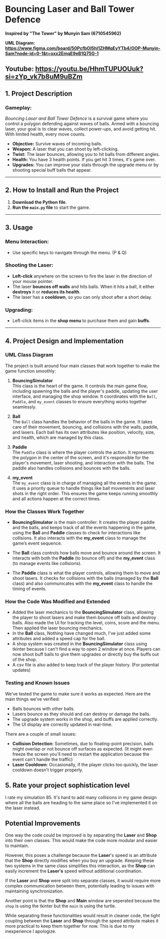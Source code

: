 # Bouncing Laser and Ball Tower Defence

**Inspired by "The Tower" by Munyin Sam (6710545962)**

**UML Diagram: https://www.figma.com/board/50PcfbOI5hI1ZHMqEyYTb4/OOP-Munyin-Sam?node-id=0-1&t=oxx2EmqE9eB1Q75G-1**

**Youtube: https://youtu.be/HhmTUPUOUuk?si=zYp_vk7b8uM9uBZm**
---

## 1. **Project Description**

### **Gameplay:**
*Bouncing Laser and Ball Tower Defence* is a survival game where you control a polygon defending against waves of balls. Armed with a bouncing laser, your goal is to clear waves, collect power-ups, and avoid getting hit. With limited health, every move counts.

- **Objective:** Survive waves of incoming balls.
- **Weapon:** A laser that you can shoot by left-clicking.
- **Twist:** The laser bounces, allowing you to hit balls from different angles.
- **Health:** You have 3 health points. If you get hit 3 times, it's game over.
- **Upgrades:** You can improve your stats through the upgrade menu or by shooting special buff balls that appear.

---

## 2. **How to Install and Run the Project**

1. **Download the Python file**.
2. **Run the `main.py` file** to start the game.

---

## 3. **Usage**

### **Menu Interaction:**
- Use specific keys to navigate through the menu. (P & Q)

### **Shooting the Laser:**
- **Left-click** anywhere on the screen to fire the laser in the direction of your mouse pointer.
- The laser **bounces off walls** and hits balls. When it hits a ball, it either **destroys** it or **reduces its health**.
- The laser has a **cooldown**, so you can only shoot after a short delay.

### **Upgrading:**
- Left-click items in the **shop menu** to purchase them and gain **buffs**.

---

## 4. **Project Design and Implementation**

### **UML Class Diagram**

The project is built around four main classes that work together to make the game function smoothly:

1. **BouncingSimulator**  
   This class is the heart of the game. It controls the main game flow, including spawning the balls and the player's paddle, updating the user interface, and managing the shop window. It coordinates with the `Ball`, `Paddle`, and `my_event` classes to ensure everything works together seamlessly.

2. **Ball**  
   The `Ball` class handles the behavior of the balls in the game. It takes care of their movement, bouncing, and collisions with the walls, paddle, and lasers. Each ball has its own attributes like position, velocity, size, and health, which are managed by this class.

3. **Paddle**  
   The `Paddle` class is where the player controls the action. It represents the polygon in the center of the screen, and it's responsible for the player's movement, laser shooting, and interaction with the balls. The paddle also handles collisions and bounces with the balls.

4. **my_event**  
   The `my_event` class is in charge of managing all the events in the game. It uses a priority queue to handle things like ball movements and laser shots in the right order. This ensures the game keeps running smoothly and all actions happen at the correct times.

### **How the Classes Work Together**

- **BouncingSimulator** is the main controller. It creates the player paddle and the balls, and keeps track of all the events happening in the game, using the **Ball** and **Paddle** classes to check for interactions like collisions. It also interacts with the **my_event** class to manage the game’s event sequence.
  
- The **Ball** class controls how balls move and bounce around the screen. It interacts with both the **Paddle** (to bounce off) and the **my_event** class (to manage events like collisions).
  
- The **Paddle** class is what the player controls, allowing them to move and shoot lasers. It checks for collisions with the balls (managed by the **Ball** class) and also communicates with the **my_event** class to handle the timing of events.
  
### **How the Code Was Modified and Extended**

- Added the laser mechanics to the **BouncingSimulator** class, allowing the player to shoot lasers and make them bounce off balls and destroy balls. Also made the UI for tracking the level, coins, score and the menu. Then applied the laser bouncing mechanics.
- In the **Ball** class, Nothing have changed much, I've just added some attributes and added a speed cap for the ball.
- A shop system was created in the **BouncingSimulator** class using tkinter because I can't find a way to open 2 window at once. Players can now shoot buff balls to give them upgrades or directly buy the buffs out of the shop.
- A csv file is also added to keep track of the player history. (For potential updates)

### **Testing and Known Issues**

We’ve tested the game to make sure it works as expected. Here are the main things we’ve verified:

- Balls bounces with other balls.
- Lasers bounce as they should and can destroy or damage the balls.
- The upgrade system works in the shop, and buffs are applied correctly.
- The UI display are correctly updated in real-time.

There are a couple of small issues:

- **Collision Detection**: Sometimes, due to floating-point precision, balls might overlap or not bounce off surfaces as expected. (It might even freeze the screen you'll need to restart the application because the event can't handle the traffic)
- **Laser Cooldown**: Occasionally, if the player clicks too quickly, the laser cooldown doesn’t trigger properly.

## 5. **Rate your project sophistication level**

I rate my simulation 85. It's hard to add many collisions in my game design where all the balls are heading to the same place so I've implemented it on the laser instead.

## Potential Improvements

One way the code could be improved is by separating the **Laser** and **Shop** into their own classes. This would make the code more modular and easier to maintain.

However, this poses a challenge because the **Laser**'s speed is an attribute that the **Shop** directly modifies when you buy an upgrade. Keeping these two systems in the same class simplifies this interaction, as the **Shop** can easily increment the **Laser's** speed without additional coordination.

If the **Laser** and **Shop** were split into separate classes, it would require more complex communication between them, potentially leading to issues with maintaining synchronization. 

Another point is that the **Shop** and **Main** window are seperated because the `shop` is using the tkinter but the `main` is using the turtle.

While separating these functionalities would result in cleaner code, the tight coupling between the **Laser** and **Shop** through the speed attribute makes it more practical to keep them together for now. This is due to my inexperience I apologize.

